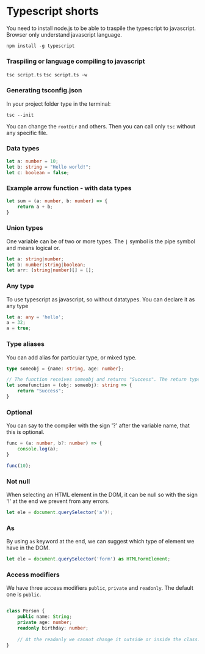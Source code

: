 # Typescript shorts

You need to install node.js to be able to traspile the typescript to javascript. Browser only understand javascript language.

`npm install -g typescript`

### Traspiling or language compiling to javascript

`tsc script.ts`
`tsc script.ts -w`

### Generating tsconfig.json

In your project folder type in the terminal:

`tsc --init`

You can change the `rootDir` and others. Then you can call only `tsc` without any specific file.

### Data types

```typescript
let a: number = 10;
let b: string = "Hello world!";
let c: boolean = false;
```
### Example arrow function - with data types

```typescript
let sum = (a: number, b: number) => {
    return a + b;
}
```

### Union types

One variable can be of two or more types. The `|` symbol is the pipe symbol and means logical or.

```typescript
let a: string|number;
let b: number|string|boolean;
let arr: (string|number)[] = []; 
```

### Any type

To use typescript as javascript, so without datatypes. You can declare it as any type

```typescript
let a: any = 'hello';
a = 32;
a = true;
```

### Type aliases

You can add alias for particular type, or mixed type.

```typescript
type someobj = {name: string, age: number};

// The function receives someobj and returns "Success". The return type is a string.
let somefunction = (obj: someobj): string => {
	return "Success";
}
```

### Optional

You can say to the compiler with the sign '?' after the variable name, that this is optional.

```typescript
func = (a: number, b?: number) => {
	console.log(a);
}

func(10);
```

### Not null 

When selecting an HTML element in the DOM, it can be null so with the sign '!' at the end we prevent from any errors.

```typescript
let ele = document.querySelector('a')!;
```
###  As
By using `as` keyword at the end, we can suggest which type of element we have in the DOM.

```typescript
let ele = document.querySelector('form') as HTMLFormElement;
``` 

### Access modifiers
We have three access modifiers `public`, `private` and `readonly`. The default one is `public`.

```typescript

class Person {
	public name: String;
	private age: number;
	readonly birthday: number;
	
	// At the readonly we cannot change it outside or inside the class. It is fixed.
}

```
